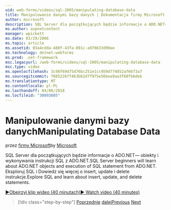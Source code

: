 ```yaml
---
uid: web-forms/videos/sql-2005/manipulating-database-data
title: Manipulowanie danymi bazy danych | Dokumentacja firmy Microsoft
author: microsoft
description: SQL Server dla początkujących będzie informacje o ADO.NET— obiekty i wykonywania instrukcji SQL z ADO.NET. Eksploruj SQL i Dowiedz się więcej o insert, update i delete pozostaje tryb komórek jednowątkowych...
ms.author: aspnetcontent
manager: wpickett
ms.date: 03/29/2006
ms.topic: article
ms.assetid: 03a4cdda-480f-43fa-891c-a976633d90ae
ms.technology: dotnet-webforms
ms.prod: .net-framework
msc.legacyurl: /web-forms/videos/sql-2005/manipulating-database-data
msc.type: video
ms.openlocfilehash: 3c98f69d75d76bc251e1cc959d774852af6673a7
ms.sourcegitcommit: f8852267f463b62d7f975e56bea9aa3f68fbbdeb
ms.translationtype: MT
ms.contentlocale: pl-PL
ms.lasthandoff: 04/06/2018
ms.locfileid: "30893605"
---
```

<a name="manipulating-database-data"></a><span data-ttu-id="8b319-104">Manipulowanie danymi bazy danych</span><span class="sxs-lookup"><span data-stu-id="8b319-104">Manipulating Database Data</span></span>
====================
<span data-ttu-id="8b319-105">przez [firmy Microsoft](https://github.com/microsoft)</span><span class="sxs-lookup"><span data-stu-id="8b319-105">by [Microsoft](https://github.com/microsoft)</span></span>

<span data-ttu-id="8b319-106">SQL Server dla początkujących będzie informacje o ADO.NET— obiekty i wykonywania instrukcji SQL z ADO.NET.</span><span class="sxs-lookup"><span data-stu-id="8b319-106">SQL Server beginners will learn about ADO.NET objects and execution of SQL statement from ADO.NET.</span></span> <span data-ttu-id="8b319-107">Eksploruj SQL i Dowiedz się więcej o insert, update i delete instrukcje.</span><span class="sxs-lookup"><span data-stu-id="8b319-107">Explore SQL and learn about insert, update, and delete statements.</span></span>

[<span data-ttu-id="8b319-108">&#9654;Obejrzyj klip wideo (40 minutach)</span><span class="sxs-lookup"><span data-stu-id="8b319-108">&#9654; Watch video (40 minutes)</span></span>](https://channel9.msdn.com/Blogs/ASP-NET-Site-Videos/manipulating-database-data)

> [!div class="step-by-step"]
> <span data-ttu-id="8b319-109">[Poprzednie](designing-relational-database-tables.md)
> [dalej](more-structured-query-language.md)</span><span class="sxs-lookup"><span data-stu-id="8b319-109">[Previous](designing-relational-database-tables.md)
[Next](more-structured-query-language.md)</span></span>
